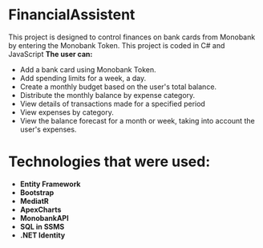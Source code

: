 # FinancialAssistent
This project is designed to control finances on bank cards from Monobank by entering the Monobank Token. This project is coded in C# and JavaScript
**The user can:**
 - Add a bank card using Monobank Token.
 - Add spending limits for a week, a day.
 - Create a monthly budget based on the user's total balance.
 - Distribute the monthly balance by expense category.
 - View details of transactions made for a specified period
 - View expenses by category.
 - View the balance forecast for a month or week, taking into account the user's expenses.
# Technologies that were used:
 - **Entity Framework**
 - **Bootstrap**
 - **MediatR**
 - **ApexCharts**
 - **MonobankAPI**
 - **SQL in SSMS**
 - **.NET Identity**
